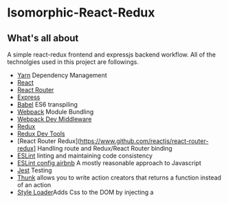 # Isomorphic-React-Redux

## What's all about
A simple react-redux frontend and expressjs backend workflow. All of the technolgies used in this project are followings. 

- [Yarn](https://www.yarnpkg.com) Dependency Management
- [React](https://www.github.com/facebook/react)
- [React Router](https://www.github.com/ReactTraining/react-router)
- [Express](https://www.expressjs.com) 
- [Babel](https://www.babeljs.io) ES6 transpiling 
- [Webpack](https://webpack.github.io) Module Bundling
- [Webpack Dev Middleware](https://www.webpack.github.io/docs/webpack-dev-middleware.html)
- [Redux](https://www.github.com/reactjs/redux)
- [Redux Dev Tools](https://www.github.com/gaeron/redux-devtools)
- [React Router Redux](https://www.github.com/reactjs/react-router-redux] Handling route and Redux/React Router binding
- [ESLint](https://www.github.com/elsint/eslint) linting and maintaining code consistency
- [ESLint config airbnb](https://www.github.com/airbnb/javascript)  A mostly reasonable approach to Javascript
- [Jest](https://www.github.com/facebook/jest) Testing 
- [Thunk](https://www.github.com/gaeron/redux-thunk) allows you to write action creators that returns a function instead of an action
- [Style Loader](https://www.github.com/webpack-contrib/style-loader)Adds Css to the DOM by injecting a <style> tag
- [Nodejs Dashboard](https://github.com/FormidableLabs/nodejs-dashboard) Dashboard for node.js app from the terminal
- [Webpack Dashboard](https://github.com/FormidableLabs/webpack-dashboard) A CLI Dashboard for webpack from the terminal

## Installation

`yarn install`
or
`npm install`

## Running Backend(Api-Server)

You can start api server by running `npm run api-server`. Api Server will be spawn at port `3000` with [Nodejs Dashboard](https://github.com/FormidableLabs/nodejs-dashboard)  cli. 

![http://g.recordit.co/WlUvKhXqnp.gif](http://g.recordit.co/WlUvKhXqnp.gif)

### Database Implementation
This boilerplate ship without any database logic. All of the data in models are implemented as the temporary data which will only available at run time and did not persist. Database implemention is as your own choices.

## Running Frontend(React Redux App)

You can start webpack server by running `npm run open-src`. A webpack dashboard will be spawned and webpack server will be automatically opend at port 8080. 
![http://i.imgur.com/5BWa1hB.png](http://i.imgur.com/5BWa1hB.png)


### Using Redux DevTools

CTRL+H Toggle DevTools Dock
CTRL+Q Move DevTools Dock Position

If you want to disable the dev tools during development, set __DEVTOOLS__ to false in /webpack.dev.config.js. FYI, DevTools are not enabled at production.

## Testing

Facebook Jest to run unit tests on both client and api side. All of test reside in __test__ folder of app and src/js folder.

### Testing the api

You can test expressjs code by running these command. :watch flag for test watching purposes.

```bash
npm run api-test
npm run api-test:watch
```

### Testing the React app

You can test reactjs code by running this command. :watch flag for test watching purposes.

```bash
npm run react-test
npm run react-test:watching
```

### Testing both api and React app
You can test both expresjs and react app by running this command. :watch flag for test watching pruposes.

```bash
npm run test
npm run test:watch
```

### Code coverage
Jest will collect code coverage information from entire project file, including untested files. All of the coverage reports can be found at coverage folder.

```bash
npm run coverage
```

## Linting

Use eslint-config-airbnb for maitaining javascript code consistency for both frontend and backend api.
```bash
npm run lint
npm run lint:watch
```

## Stylesheet

There's no css preprocesser is shipped with this boilerplate. You can define style property in src/css directory. All of the style will be exported to the dist/ folder with css map file. 


## Production Build

``` bash
npm run build
npm run build-html
npm start
```

## Contributing

Please feel free to contribute to this project, either by fixing bugs or other additional features.

  1. Fork it
  2. Create your feature branch (`git checkout -b my-new-feature`)
  3. Commit your changes (`git commit -am 'Added some feature'`)
  4. Push to the branch (`git push origin my-new-feature`)

## License

This software is licensed under MIT license.

